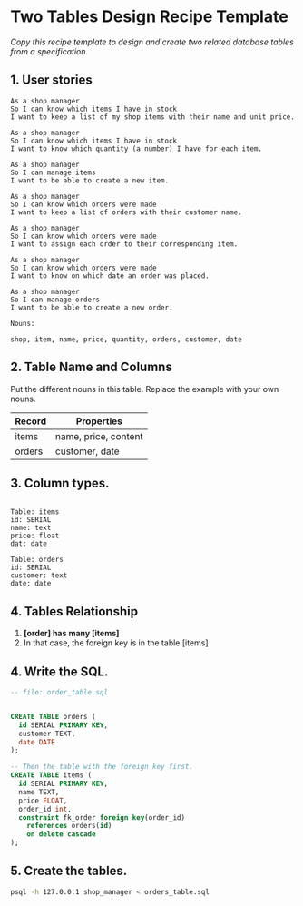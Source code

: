 # Two Tables Design Recipe Template

_Copy this recipe template to design and create two related database tables from a specification._

## 1. User stories 

```
As a shop manager
So I can know which items I have in stock
I want to keep a list of my shop items with their name and unit price.

As a shop manager
So I can know which items I have in stock
I want to know which quantity (a number) I have for each item.

As a shop manager
So I can manage items
I want to be able to create a new item.

As a shop manager
So I can know which orders were made
I want to keep a list of orders with their customer name.

As a shop manager
So I can know which orders were made
I want to assign each order to their corresponding item.

As a shop manager
So I can know which orders were made
I want to know on which date an order was placed. 

As a shop manager
So I can manage orders
I want to be able to create a new order.
```

```
Nouns:

shop, item, name, price, quantity, orders, customer, date
```
## 2. Table Name and Columns

Put the different nouns in this table. Replace the example with your own nouns.

| Record                | Properties          |
| --------------------- | ------------------  |
| items                 | name, price, content
| orders                | customer, date



## 3. Column types.

```

Table: items
id: SERIAL
name: text
price: float
dat: date

Table: orders
id: SERIAL
customer: text
date: date
```

## 4. Tables Relationship


1. **[order] has many [items]**
2. In that case, the foreign key is in the table [items]


## 4. Write the SQL.

```sql
-- file: order_table.sql


CREATE TABLE orders (
  id SERIAL PRIMARY KEY,
  customer TEXT,
  date DATE
);

-- Then the table with the foreign key first.
CREATE TABLE items (
  id SERIAL PRIMARY KEY,
  name TEXT,
  price FLOAT,
  order_id int,
  constraint fk_order foreign key(order_id)
    references orders(id)
    on delete cascade
);

```

## 5. Create the tables.

```bash
psql -h 127.0.0.1 shop_manager < orders_table.sql
```
